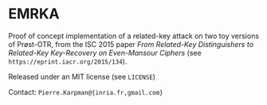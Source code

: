 # EMRKA
Proof of concept implementation of a related-key attack on two toy versions of Prøst-OTR,
from the ISC 2015 paper *From Related-Key Distinguishers to Related-Key Key-Recovery on Even-Mansour Ciphers*
(see `https://eprint.iacr.org/2015/134`).

Released under an MIT license (see `LICENSE`)

Contact: `Pierre.Karpman@{inria.fr,gmail.com}`
